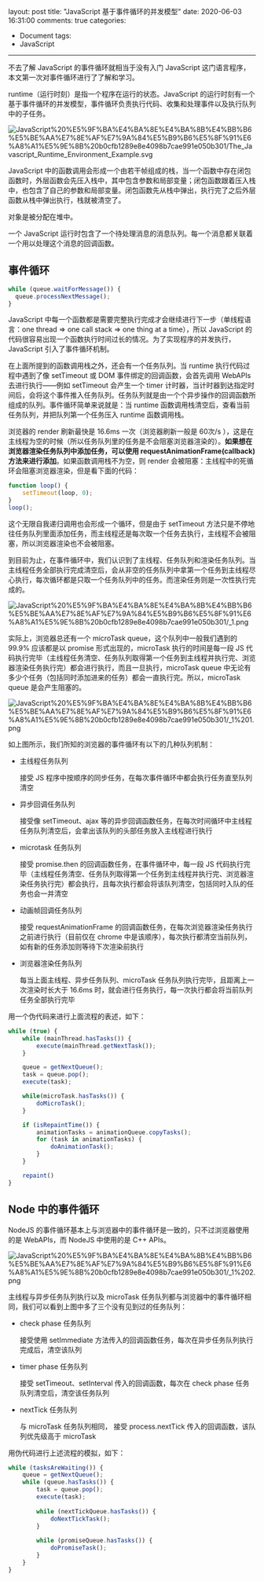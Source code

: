 layout: post
title: "JavaScript 基于事件循环的并发模型"
date: 2020-06-03 16:31:00
comments: true
categories: 
- Document
tags:
- JavaScript
---

不去了解 JavaScript 的事件循环就相当于没有入门 JavaScript 这门语言程序，本文第一次对事件循环进行了了解和学习。

<!-- more -->

runtime（运行时刻）是指一个程序在运行的状态。JavaScript 的运行时刻有一个基于事件循环的并发模型，事件循环负责执行代码、收集和处理事件以及执行队列中的子任务。

![JavaScript%20%E5%9F%BA%E4%BA%8E%E4%BA%8B%E4%BB%B6%E5%BE%AA%E7%8E%AF%E7%9A%84%E5%B9%B6%E5%8F%91%E6%A8%A1%E5%9E%8B%20b0cfb1289e8e4098b7cae991e050b301/The_Javascript_Runtime_Environment_Example.svg](JavaScript%20%E5%9F%BA%E4%BA%8E%E4%BA%8B%E4%BB%B6%E5%BE%AA%E7%8E%AF%E7%9A%84%E5%B9%B6%E5%8F%91%E6%A8%A1%E5%9E%8B%20b0cfb1289e8e4098b7cae991e050b301/The_Javascript_Runtime_Environment_Example.svg)

JavaScript 中的函数调用会形成一个由若干帧组成的栈，当一个函数中存在闭包函数时，外层函数会先压入栈中，其中包含参数和局部变量；闭包函数跟着压入栈中，也包含了自己的参数和局部变量。闭包函数先从栈中弹出，执行完了之后外层函数从栈中弹出执行，栈就被清空了。

对象是被分配在堆中。

一个 JavaScript 运行时包含了一个待处理消息的消息队列。每一个消息都关联着一个用以处理这个消息的回调函数。

## 事件循环

```jsx
while (queue.waitForMessage()) {
  queue.processNextMessage();
}
```

JavaScript 中每一个函数都是需要完整执行完成才会继续进行下一步（单线程语言：one thread ⇒ one call stack ⇒ one thing at a time），所以 JavaScript 的代码很容易出现一个函数执行时间过长的情况。为了实现程序的并发执行，JavaScript 引入了事件循环机制。

在上面所提到的函数调用栈之外，还会有一个任务队列。当 runtime 执行代码过程中遇到了像 setTimeout 或 DOM 事件绑定的回调函数，会首先调用 WebAPIs 去进行执行——例如 setTimeout 会产生一个 timer 计时器，当计时器到达指定时间后，会将这个事件推入任务队列。任务队列就是由一个个异步操作的回调函数所组成的队列。事件循环简单来说就是：当 runtime 函数调用栈清空后，查看当前任务队列，并把队列第一个任务压入 runtime 函数调用栈。

浏览器的 render 刷新最快是 16.6ms 一次（浏览器刷新一般是 60次/s ），这是在主线程为空的时候（所以任务队列里的任务是不会阻塞浏览器渲染的）。**如果想在浏览器渲染任务队列中添加任务，可以使用 requestAnimationFrame(callback)方法来进行添加**。如果函数调用栈不为空，则 render 会被阻塞：主线程中的死循环会阻塞浏览器渲染，但是看下面的代码： 

```jsx
function loop() {
	setTimeout(loop, 0);
}
loop();
```

这个无限自我递归调用也会形成一个循环，但是由于 setTimeout 方法只是不停地往任务队列里面添加任务，而主线程还是每次取一个任务去执行，主线程不会被阻塞，所以浏览器渲染也不会被阻塞。

到目前为止，在事件循环中，我们认识到了主线程、任务队列和渲染任务队列。当主线程任务全部执行完成清空后，会从非空的任务队列中拿第一个任务到主线程尽心执行，每次循环都是只取一个任务队列中的任务。而渲染任务则是一次性执行完成的。

![JavaScript%20%E5%9F%BA%E4%BA%8E%E4%BA%8B%E4%BB%B6%E5%BE%AA%E7%8E%AF%E7%9A%84%E5%B9%B6%E5%8F%91%E6%A8%A1%E5%9E%8B%20b0cfb1289e8e4098b7cae991e050b301/_1.png](JavaScript%20%E5%9F%BA%E4%BA%8E%E4%BA%8B%E4%BB%B6%E5%BE%AA%E7%8E%AF%E7%9A%84%E5%B9%B6%E5%8F%91%E6%A8%A1%E5%9E%8B%20b0cfb1289e8e4098b7cae991e050b301/_1.png)

实际上，浏览器总还有一个 microTask queue，这个队列中一般我们遇到的 99.9% 应该都是以 promise 形式出现的，microTask 执行的时间是每一段 JS 代码执行完毕（主线程任务清空、任务队列取得第一个任务到主线程并执行完、浏览器渲染任务执行完）都会进行执行，而且一旦执行，microTask queue 中无论有多少个任务（包括同时添加进来的任务）都会一直执行完。所以，microTask queue 是会产生阻塞的。

![JavaScript%20%E5%9F%BA%E4%BA%8E%E4%BA%8B%E4%BB%B6%E5%BE%AA%E7%8E%AF%E7%9A%84%E5%B9%B6%E5%8F%91%E6%A8%A1%E5%9E%8B%20b0cfb1289e8e4098b7cae991e050b301/_1%201.png](JavaScript%20%E5%9F%BA%E4%BA%8E%E4%BA%8B%E4%BB%B6%E5%BE%AA%E7%8E%AF%E7%9A%84%E5%B9%B6%E5%8F%91%E6%A8%A1%E5%9E%8B%20b0cfb1289e8e4098b7cae991e050b301/_1%201.png)

如上图所示，我们所知的浏览器的事件循环有以下的几种队列机制：

- 主线程任务队列

    接受 JS 程序中按顺序的同步任务，在每次事件循环中都会执行任务直至队列清空

- 异步回调任务队列

    接受像 setTimeout、ajax 等的异步回调函数任务，在每次时间循环中主线程任务队列清空后，会拿出该队列的头部任务放入主线程进行执行

- microtask 任务队列

    接受 promise.then 的回调函数任务，在事件循环中，每一段 JS 代码执行完毕（主线程任务清空、任务队列取得第一个任务到主线程并执行完、浏览器渲染任务执行完）都会执行，且每次执行都会将该队列清空，包括同时入队的任务也会一并清空

- 动画帧回调任务队列

    接受 requestAnimationFrame 的回调函数任务，在每次浏览器渲染任务执行之前进行执行（目前仅在 chrome 中是该顺序），每次执行都清空当前队列，如有新的任务添加则等待下次渲染前执行

- 浏览器渲染任务队列

    每当上面主线程、异步任务队列、microTask 任务队列执行完毕，且距离上一次渲染时长大于 16.6ms 时，就会进行任务执行，每一次执行都会将当前队列任务全部执行完毕

用一个伪代码来进行上面流程的表述，如下：

```jsx
while (true) {
	while (mainThread.hasTasks()) {
		execute(mainThread.getNextTask());
	}

	queue = getNextQueue();
	task = queue.pop();
	execute(task);

	while(microTask.hasTasks()) {
		doMicroTask();
	}

	if (isRepaintTime()) {
		animationTasks = animationQueue.copyTasks();
		for (task in animationTasks) {
			doAnimationTask();
		}
	}

	repaint()
}
```

## Node 中的事件循环

NodeJS 的事件循环基本上与浏览器中的事件循环是一致的，只不过浏览器使用的是 WebAPIs，而 NodeJS 中使用的是 C++ APIs。

![JavaScript%20%E5%9F%BA%E4%BA%8E%E4%BA%8B%E4%BB%B6%E5%BE%AA%E7%8E%AF%E7%9A%84%E5%B9%B6%E5%8F%91%E6%A8%A1%E5%9E%8B%20b0cfb1289e8e4098b7cae991e050b301/_1%202.png](JavaScript%20%E5%9F%BA%E4%BA%8E%E4%BA%8B%E4%BB%B6%E5%BE%AA%E7%8E%AF%E7%9A%84%E5%B9%B6%E5%8F%91%E6%A8%A1%E5%9E%8B%20b0cfb1289e8e4098b7cae991e050b301/_1%202.png)

主线程与异步任务队列执行以及 microTask 任务队列都与浏览器中的事件循环相同，我们可以看到上图中多了三个没有见到过的任务队列：

- check phase 任务队列

    接受使用 setImmediate 方法传入的回调函数任务，每次在异步任务队列执行完成后，清空该队列

- timer phase 任务队列

    接受 setTimeout、setInterval 传入的回调函数，每次在 check phase 任务队列清空后，清空该任务队列

- nextTick 任务队列

    与 microTask 任务队列相同， 接受 process.nextTick 传入的回调函数，该队列优先级高于 microTask 

用伪代码进行上述流程的模拟，如下：

```jsx
while (tasksAreWaiting()) {
	queue = getNextQueue();
	while (queue.hasTasks()) {
		task = queue.pop();
		execute(task);
		
		while (nextTickQueue.hasTasks()) {
			doNextTickTask();
		}
		
		while (promiseQueue.hasTasks()) {
			doPromiseTask();
		}
	}
}
```